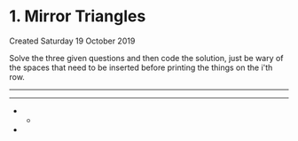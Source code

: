 # 1. Mirror Triangles
Created Saturday 19 October 2019

Solve the three given questions and then code the solution, just be wary of the spaces that need to be inserted
before printing the things on the i'th row.
 * * * *
 * * *
 * *
 * 


